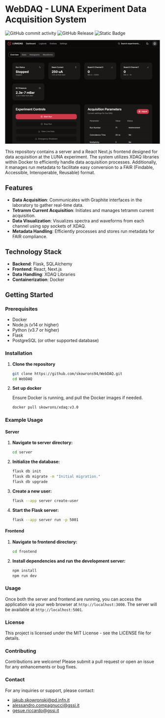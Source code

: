 # WebDAQ - LUNA Experiment Data Acquisition System
![GitHub commit activity](https://img.shields.io/github/commit-activity/m/skowrons94/WebDAQ) ![GitHub Release](https://img.shields.io/github/v/release/skowrons94/WebDAQ?include_prereleases) ![Static Badge](https://img.shields.io/badge/documentation-up-green?logo=github&link=https%3A%2F%2Fskowrons94.github.io%2FWebDAQ)


![Dashboard](imgs/dashboard.png)

This repository contains a server and a React Next.js frontend designed for data acquisition at the LUNA experiment. The system utilizes XDAQ libraries within Docker to efficiently handle data acquisition processes. Additionally, it manages run metadata to facilitate easy conversion to a FAIR (Findable, Accessible, Interoperable, Reusable) format.

## Features

- **Data Acquisition**: Communicates with Graphite interfaces in the laboratory to gather real-time data.
- **Tetramm Current Acquisition**: Initiates and manages tetramm current acquisition.
- **Data Visualization**: Visualizes spectra and waveforms from each channel using spy sockets of XDAQ.
- **Metadata Handling**: Efficiently processes and stores run metadata for FAIR compliance.

## Technology Stack

- **Backend**: Flask, SQLAlchemy
- **Frontend**: React, Next.js
- **Data Handling**: XDAQ Libraries
- **Containerization**: Docker

## Getting Started

### Prerequisites

- Docker
- Node.js (v14 or higher)
- Python (v3.7 or higher)
- Flask
- PostgreSQL (or other supported database)

### Installation

1. **Clone the repository**

   ```bash
   git clone https://github.com/skowrons94/WebDAQ.git
   cd WebDAQ
   ```

2. **Set up docker**
    
    Ensure Docker is running, and pull the Docker images if needed.
    ```bash
    docker pull skowrons/xdaq:v3.0
    ```

### Example Usage

#### Server

1. **Navigate to server directory:**
    ```bash
    cd server
    ```

2. **Initialize the database:**
    ```bash
    flask db init
    flask db migrate -m "Initial migration."
    flask db upgrade
    ```

3. **Create a new user:**
    ```bash
    flask --app server create-user
    ```

4. **Start the Flask server:**
    ```bash
    flask --app server run -p 5001
    ```

#### Frontend

1. **Navigate to frontend directory:**
    ```bash
    cd frontend
    ```

2. **Install dependencies and run the development server:**
    ```bash
    npm install
    npm run dev
    ```

### Usage

Once both the server and frontend are running, you can access the application via your web browser at ```http://localhost:3000```. The server will be available at ```http://localhost:5001```.

### License

This project is licensed under the MIT License - see the LICENSE file for details.

### Contributing

Contributions are welcome! Please submit a pull request or open an issue for any enhancements or bug fixes.

### Contact

For any inquiries or support, please contact:

* jakub.skowronski@pd.infn.it
* alessandro.compagnucci@gssi.it
* gesue.riccardo@gssi.it 
